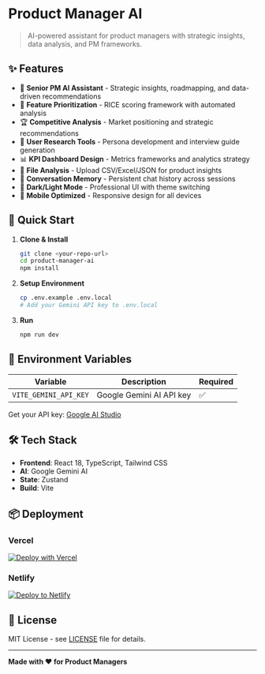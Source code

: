 # Product Manager AI

> AI-powered assistant for product managers with strategic insights, data analysis, and PM frameworks.

## ✨ Features

- 🤖 **Senior PM AI Assistant** - Strategic insights, roadmapping, and data-driven recommendations
- 🎯 **Feature Prioritization** - RICE scoring framework with automated analysis
- 🏆 **Competitive Analysis** - Market positioning and strategic recommendations  
- 👥 **User Research Tools** - Persona development and interview guide generation
- 📊 **KPI Dashboard Design** - Metrics frameworks and analytics strategy
- 📁 **File Analysis** - Upload CSV/Excel/JSON for product insights
- 💬 **Conversation Memory** - Persistent chat history across sessions
- 🌙 **Dark/Light Mode** - Professional UI with theme switching
- 📱 **Mobile Optimized** - Responsive design for all devices

## 🚀 Quick Start

1. **Clone & Install**
   ```bash
   git clone <your-repo-url>
   cd product-manager-ai
   npm install
   ```

2. **Setup Environment**
   ```bash
   cp .env.example .env.local
   # Add your Gemini API key to .env.local
   ```

3. **Run**
   ```bash
   npm run dev
   ```

## 🔑 Environment Variables

| Variable | Description | Required |
|----------|-------------|----------|
| `VITE_GEMINI_API_KEY` | Google Gemini AI API key | ✅ |

Get your API key: [Google AI Studio](https://makersuite.google.com/app/apikey)

## 🛠️ Tech Stack

- **Frontend**: React 18, TypeScript, Tailwind CSS
- **AI**: Google Gemini AI
- **State**: Zustand
- **Build**: Vite

## 📦 Deployment

### Vercel
[![Deploy with Vercel](https://vercel.com/button)](https://vercel.com/new/clone?repository-url=https://github.com/yourusername/product-manager-ai)

### Netlify
[![Deploy to Netlify](https://www.netlify.com/img/deploy/button.svg)](https://app.netlify.com/start/deploy?repository=https://github.com/yourusername/product-manager-ai)

## 📄 License

MIT License - see [LICENSE](LICENSE) file for details.

---

**Made with ❤️  for Product Managers**
